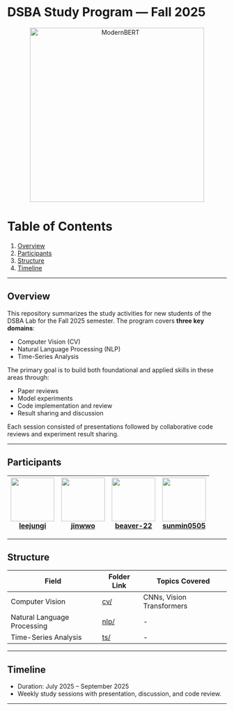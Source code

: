 # DSBA Study Program — Fall 2025

<div align="center">
  <img width="400" alt="ModernBERT" src="https://github.com/user-attachments/assets/ebe43743-1c50-418d-ae8f-746740a561dc" />
</div>

# Table of Contents
1. [Overview](#overview)  
2. [Participants](#participants)
3. [Structure](#structure)  
4. [Timeline](#timeline)  

---

## Overview
This repository summarizes the study activities for new students of the DSBA Lab for the Fall 2025 semester. 
The program covers **three key domains**:
- Computer Vision (CV)
- Natural Language Processing (NLP)
- Time-Series Analysis

The primary goal is to build both foundational and applied skills in these areas through:
- Paper reviews
- Model experiments 
- Code implementation and review
- Result sharing and discussion

Each session consisted of presentations followed by collaborative code reviews and experiment result sharing.

---

## Participants

| <img src="https://github.com/leejungi.png" width="100"/> <br> [**leejungi**](https://github.com/leejungi) | <img src="https://github.com/jinwwo.png" width="100"/> <br> [**jinwwo**](https://github.com/jinwwo) | <img src="https://github.com/beaver-22.png" width="100"/> <br> [**beaver-22**](https://github.com/beaver-22) | <img src="https://github.com/sunmin0505.png" width="100"/> <br> [**sunmin0505**](https://github.com/sunmin0505) |
|---|---|---|---|

---

## Structure
| Field            | Folder Link  | Topics Covered |
|------------------|--------------|----------------|
| Computer Vision  | [cv/](cv/)   | CNNs, Vision Transformers |
| Natural Language Processing | [nlp/](nlp/)  | - |
| Time-Series Analysis | [ts/](ts/) | - |

---

## Timeline
- Duration: July 2025 – September 2025 
- Weekly study sessions with presentation, discussion, and code review.

---
